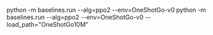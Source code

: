 python -m baselines.run --alg=ppo2 --env=OneShotGo-v0
python -m baselines.run --alg=ppo2 --env=OneShotGo-v0 --load_path="OneShotGo10M"

